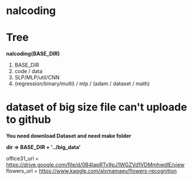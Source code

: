 # nalcoding

# Tree

**nalcoding(BASE_DIR)**

1. BASE_DIR 
2. code / data 
3. SLP/MLP/util/CNN 
4. (regression/binary/multi) / mlp / (adam / dataset / math) 

# dataset of big size file can't uploade to github 

**You need download Dataset and need make folder**

**dir => BASE_DIR + '../big_data'**

office31_url = https://drive.google.com/file/d/0B4IapRTv9pJ1WGZVd1VDMmhwdlE/view
flowers_url = https://www.kaggle.com/alxmamaev/flowers-recognition
